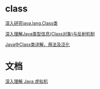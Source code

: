 # class

[深入研究java.lang.Class类](https://blog.51cto.com/lavasoft/15433)

[深入理解Java类型信息(Class对象)与反射机制](https://blog.csdn.net/javazejian/article/details/70768369)

[Java中Class类详解、用法及泛化](https://www.cnblogs.com/bethunebtj/p/4680532.html)

# 文档

[深入理解 Java 虚拟机](https://www.w3cschool.cn/javavm/)